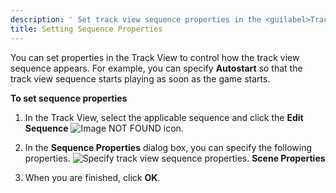 ```yaml
---
description: ' Set track view sequence properties in the <guilabel>Track View</guilabel> editor in Open 3D Engine. '
title: Setting Sequence Properties
---
```


You can set properties in the Track View to control how the track view sequence appears. For example, you can specify **Autostart** so that the track view sequence starts playing as soon as the game starts.

**To set sequence properties**

1. In the Track View, select the applicable sequence and click the **Edit Sequence** ![Image NOT FOUND](/images/user-guide/cinematics/cinematics-sequence-props-edit-icon.png) icon.

1. In the **Sequence Properties** dialog box, you can specify the following properties.
![Specify track view sequence properties.](/images/user-guide/cinematics/cinematics-sequence-props.png)
**Scene Properties**


1. When you are finished, click **OK**.
